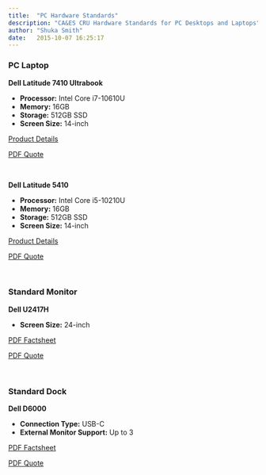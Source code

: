 ```yaml
---
title:  "PC Hardware Standards"
description: "CA&ES CRU Hardware Standards for PC Desktops and Laptops"
author: "Shuka Smith"
date:   2015-10-07 16:25:17
---
```

<h3>PC Laptop</h3>
<p><b>Dell Latitude 7410 Ultrabook</b></p>
<ul>
	<li><b>Processor:</b> Intel Core i7-10610U</li>
	<li><b>Memory:</b> 16GB</li>
	<li><b>Storage:</b> 512GB SSD</li>
	<li><b>Screen Size:</b> 14-inch</li>
</ul>
<p><a target="_blank" href="https://www.dell.com/en-us/work/shop/cty/pdp/spd/latitude-14-5410-laptop#features_section">Product Details</a></p>
<p><a target="_blank" href="/media/policies/Latitude 7410 Ultrabook Quote.pdf">PDF Quote</a></p>
<br />
<p><b>Dell Latitude 5410</b></p>
<ul>
	<li><b>Processor:</b> Intel Core i5-10210U</li>
	<li><b>Memory:</b> 16GB</li>
	<li><b>Storage:</b> 512GB SSD</li>
	<li><b>Screen Size:</b> 14-inch</li>
</ul>
<p><a target="_blank" href="https://www.dell.com/en-us/work/shop/laptops/14-7400/spd/latitude-14-7400-laptop#features_section">Product Details</a></p>
<p><a target="_blank" href="/media/policies/Latitude 5410 Notebook Quote.pdf">PDF Quote</a></p>
<br />
<h3>Standard Monitor</h3>
<p><b>Dell U2417H</b></p>
<ul>
	<li><b>Screen Size:</b> 24-inch</li>
</ul>
<p><a target="_blank" href="/media/policies/Dell-U2417H-Spec-Sheet.pdf">PDF Factsheet</a></p>
<p><a target="_blank" href="/media/policies/24-inch UltraSharp U2417H.pdf">PDF Quote</a></p>
<br />
<h3>Standard Dock</h3>
<p><b>Dell D6000</b></p>
<ul>
	<li><b>Connection Type:</b> USB-C</li>
	<li><b>External Monitor Support:</b> Up to 3</li>
</ul>
<p><a target="_blank" href="/media/policies/Dell D6000 Spec Sheet.pdf">PDF Factsheet</a></p>
<p><a target="_blank" href="/media/policies/Dell Universal Dock D6000.pdf">PDF Quote</a></p>
